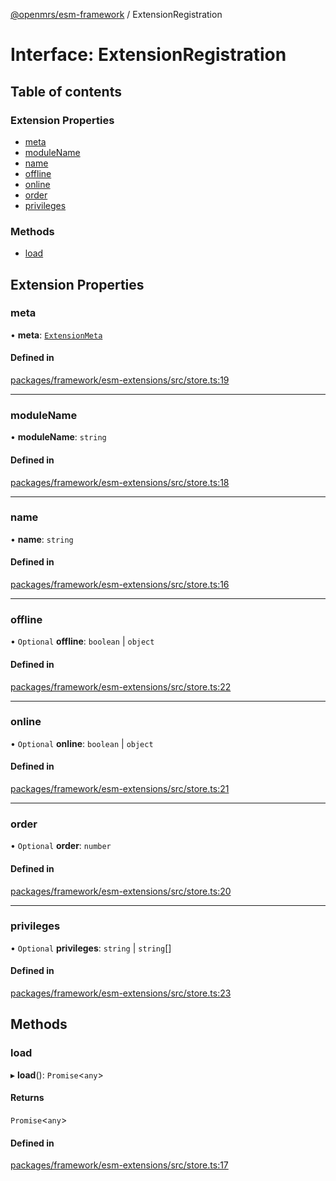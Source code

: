 [@openmrs/esm-framework](../API.md) / ExtensionRegistration

# Interface: ExtensionRegistration

## Table of contents

### Extension Properties

- [meta](ExtensionRegistration.md#meta)
- [moduleName](ExtensionRegistration.md#modulename)
- [name](ExtensionRegistration.md#name)
- [offline](ExtensionRegistration.md#offline)
- [online](ExtensionRegistration.md#online)
- [order](ExtensionRegistration.md#order)
- [privileges](ExtensionRegistration.md#privileges)

### Methods

- [load](ExtensionRegistration.md#load)

## Extension Properties

### meta

• **meta**: [`ExtensionMeta`](ExtensionMeta.md)

#### Defined in

[packages/framework/esm-extensions/src/store.ts:19](https://github.com/openmrs/openmrs-esm-core/blob/main/packages/framework/esm-extensions/src/store.ts#L19)

___

### moduleName

• **moduleName**: `string`

#### Defined in

[packages/framework/esm-extensions/src/store.ts:18](https://github.com/openmrs/openmrs-esm-core/blob/main/packages/framework/esm-extensions/src/store.ts#L18)

___

### name

• **name**: `string`

#### Defined in

[packages/framework/esm-extensions/src/store.ts:16](https://github.com/openmrs/openmrs-esm-core/blob/main/packages/framework/esm-extensions/src/store.ts#L16)

___

### offline

• `Optional` **offline**: `boolean` \| `object`

#### Defined in

[packages/framework/esm-extensions/src/store.ts:22](https://github.com/openmrs/openmrs-esm-core/blob/main/packages/framework/esm-extensions/src/store.ts#L22)

___

### online

• `Optional` **online**: `boolean` \| `object`

#### Defined in

[packages/framework/esm-extensions/src/store.ts:21](https://github.com/openmrs/openmrs-esm-core/blob/main/packages/framework/esm-extensions/src/store.ts#L21)

___

### order

• `Optional` **order**: `number`

#### Defined in

[packages/framework/esm-extensions/src/store.ts:20](https://github.com/openmrs/openmrs-esm-core/blob/main/packages/framework/esm-extensions/src/store.ts#L20)

___

### privileges

• `Optional` **privileges**: `string` \| `string`[]

#### Defined in

[packages/framework/esm-extensions/src/store.ts:23](https://github.com/openmrs/openmrs-esm-core/blob/main/packages/framework/esm-extensions/src/store.ts#L23)

## Methods

### load

▸ **load**(): `Promise`<`any`\>

#### Returns

`Promise`<`any`\>

#### Defined in

[packages/framework/esm-extensions/src/store.ts:17](https://github.com/openmrs/openmrs-esm-core/blob/main/packages/framework/esm-extensions/src/store.ts#L17)
